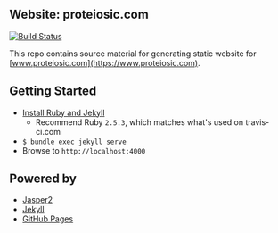 ## Website: proteiosic.com

[![Build Status](https://travis-ci.com/mhuang74-blog/proteiosic.svg?branch=main)](https://travis-ci.com/github/mhuang74-blog/proteiosic)

This repo contains source material for generating static website for [www.proteiosic.com](https://www.proteiosic.com).

## Getting Started

* [Install Ruby and Jekyll](https://jekyllrb.com/docs/installation/macos/)
  * Recommend Ruby `2.5.3`, which matches what's used on travis-ci.com
* `$ bundle exec jekyll serve`
* Browse to `http://localhost:4000`

## Powered by

* [Jasper2](https://github.com/jekyller/jasper2)
* [Jekyll](https://jekyllrb.com/)
* [GitHub Pages](https://pages.github.com/)

